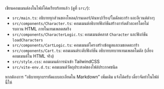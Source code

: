 เขียนคอมเมนต์ลงในไฟล์โค้ดเรียบร้อยแล้ว (ดูที่ `src/`):

- `src/main.ts`: อธิบายทุกส่วนของโหลด/เรนเดอร์/ค้นหา/เรียง/โมดัลตะกร้า และอีเวนต์ต่างๆ
- `src/components/Character.ts`: คอมเมนต์อธิบายฟังก์ชันสร้างการ์ดตัวละครโดยไม่รบกวน HTML ภายในเทมเพลตสตริง
- `src/components/CharacterLogic.ts`: คอมเมนต์คลาส `Character` และฟังก์ชัน `loadCharacters`
- `src/components/CartLogic.ts`: คอมเมนต์โครงสร้างข้อมูลและเมธอดตะกร้า
- `src/components/Cart.ts`: คอมเมนต์ระดับฟังก์ชัน อธิบายบทบาทเทมเพลตโมดัล (เลี่ยงคอมเมนต์ใน HTML จริง)
- `src/style.css`: คอมเมนต์การนำเข้า TailwindCSS
- `src/vite-env.d.ts`: คอมเมนต์วัตถุประสงค์ของไฟล์ประกาศชนิด

หากต้องการ “อธิบายทุกบรรทัดแบบละเอียดใน Markdown” เพิ่มเติม แจ้งได้ครับ เดี๋ยวจัดทำในไฟล์นี้ให้
